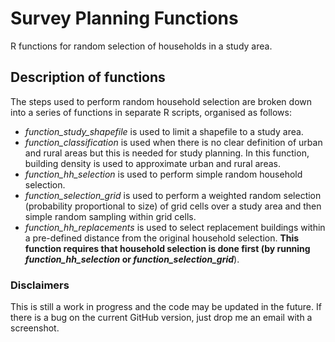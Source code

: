 # Survey Planning Functions

R functions for random selection of households in a study area.

## Description of functions

The steps used to perform random household selection are broken down into a series of functions in separate R scripts, organised as follows:

* *function_study_shapefile* is used to limit a shapefile to a study area.
* *function_classification* is used when there is no clear definition of urban and rural areas but this is needed for study planning. In this function, building density is used to approximate urban and rural areas.
* *function_hh_selection* is used to perform simple random household selection.
* *function_selection_grid* is used to perform a weighted random selection (probability proportional to size) of grid cells over a study area and then simple random sampling within grid cells.
* *function_hh_replacements* is used to select replacement buildings within a pre-defined distance from the original household selection. **This function requires that household selection is done first (by running *function_hh_selection* or *function_selection_grid***).

### Disclaimers
This is still a work in progress and the code may be updated in the future. If there is a bug on the current GitHub version, just drop me an email with a screenshot.
